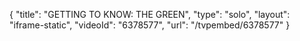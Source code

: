 {
    "title": "GETTING TO KNOW: THE GREEN",
    "type": "solo",
    "layout": "iframe-static",
    "videoId": "6378577",
    "url": "\/tvpembed\/6378577"
}